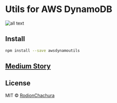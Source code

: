# Utils for AWS DynamoDB

>

![all text](https://cdn-images-1.medium.com/max/800/1*UYopvfwrQ8CXuoY6HF46hw.png)

## Install

```bash
npm install --save awsdynamoutils
```

## [Medium Story](https://medium.com/p/1ca38abdb355)

## License

MIT © [RodionChachura](https://geekrodion.com)
